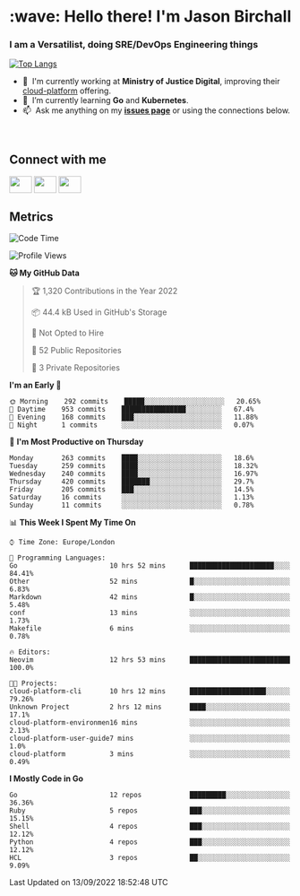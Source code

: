 <h1 align="left" id="jason-title">:wave: Hello there! I'm Jason Birchall</h1>
<h3 align="left">I am a Versatilist, doing SRE/DevOps Engineering things</h3>

[![Top Langs](https://github-readme-stats.vercel.app/api?username=jasonBirchall&show_icons=true&count_private=true&include_all_commits=true&theme=gruvbox)](https://github.com/anuraghazra/github-readme-stats)

- :office: &nbsp;I'm currently working at **Ministry of Justice Digital**, improving their [cloud-platform](https://github.com/ministryofjustice/cloud-platform) offering.
- :seedling: &nbsp;I’m currently learning **Go** and **Kubernetes**.
- :mailbox: &nbsp;Ask me anything on my **[issues page]** or using the connections below.


<br>

<h2>Connect with me</h2>
<p>
<a href="https://twitter.com/jsonBirchall" target="blank"><img align="center" src="https://cdn.jsdelivr.net/npm/simple-icons@3.0.1/icons/twitter.svg" alt="" height="30" width="40" /></a>
<a href="https://keybase.io/json0" target="blank"><img align="center" src="https://cdn.jsdelivr.net/npm/simple-icons@3.0.1/icons/keybase.svg" alt="" height="30" width="40" /></a>
<a href="https://www.reddit.com/user/kakorate" target="blank"><img align="center" src="https://cdn.jsdelivr.net/npm/simple-icons@3.0.1/icons/reddit.svg" alt="" height="30" width="40" /></a>
</p>

<h2>Metrics</h2>

<!--START_SECTION:waka-->
![Code Time](http://img.shields.io/badge/Code%20Time-756%20hrs%2035%20mins-blue)

![Profile Views](http://img.shields.io/badge/Profile%20Views-1-blue)

**🐱 My GitHub Data** 

> 🏆 1,320 Contributions in the Year 2022
 > 
> 📦 44.4 kB Used in GitHub's Storage 
 > 
> 🚫 Not Opted to Hire
 > 
> 📜 52 Public Repositories 
 > 
> 🔑 3 Private Repositories  
 > 
**I'm an Early 🐤** 

```text
🌞 Morning    292 commits    █████░░░░░░░░░░░░░░░░░░░░   20.65% 
🌆 Daytime    953 commits    ████████████████░░░░░░░░░   67.4% 
🌃 Evening    168 commits    ███░░░░░░░░░░░░░░░░░░░░░░   11.88% 
🌙 Night      1 commits      ░░░░░░░░░░░░░░░░░░░░░░░░░   0.07%

```
📅 **I'm Most Productive on Thursday** 

```text
Monday       263 commits    ████░░░░░░░░░░░░░░░░░░░░░   18.6% 
Tuesday      259 commits    ████░░░░░░░░░░░░░░░░░░░░░   18.32% 
Wednesday    240 commits    ████░░░░░░░░░░░░░░░░░░░░░   16.97% 
Thursday     420 commits    ███████░░░░░░░░░░░░░░░░░░   29.7% 
Friday       205 commits    ███░░░░░░░░░░░░░░░░░░░░░░   14.5% 
Saturday     16 commits     ░░░░░░░░░░░░░░░░░░░░░░░░░   1.13% 
Sunday       11 commits     ░░░░░░░░░░░░░░░░░░░░░░░░░   0.78%

```


📊 **This Week I Spent My Time On** 

```text
⌚︎ Time Zone: Europe/London

💬 Programming Languages: 
Go                       10 hrs 52 mins      █████████████████████░░░░   84.41% 
Other                    52 mins             █░░░░░░░░░░░░░░░░░░░░░░░░   6.83% 
Markdown                 42 mins             █░░░░░░░░░░░░░░░░░░░░░░░░   5.48% 
conf                     13 mins             ░░░░░░░░░░░░░░░░░░░░░░░░░   1.73% 
Makefile                 6 mins              ░░░░░░░░░░░░░░░░░░░░░░░░░   0.78%

🔥 Editors: 
Neovim                   12 hrs 53 mins      █████████████████████████   100.0%

🐱‍💻 Projects: 
cloud-platform-cli       10 hrs 12 mins      ███████████████████░░░░░░   79.26% 
Unknown Project          2 hrs 12 mins       ████░░░░░░░░░░░░░░░░░░░░░   17.1% 
cloud-platform-environmen16 mins             ░░░░░░░░░░░░░░░░░░░░░░░░░   2.13% 
cloud-platform-user-guide7 mins              ░░░░░░░░░░░░░░░░░░░░░░░░░   1.0% 
cloud-platform           3 mins              ░░░░░░░░░░░░░░░░░░░░░░░░░   0.49%

```

**I Mostly Code in Go** 

```text
Go                       12 repos            █████████░░░░░░░░░░░░░░░░   36.36% 
Ruby                     5 repos             ███░░░░░░░░░░░░░░░░░░░░░░   15.15% 
Shell                    4 repos             ███░░░░░░░░░░░░░░░░░░░░░░   12.12% 
Python                   4 repos             ███░░░░░░░░░░░░░░░░░░░░░░   12.12% 
HCL                      3 repos             ██░░░░░░░░░░░░░░░░░░░░░░░   9.09%

```



 Last Updated on 13/09/2022 18:52:48 UTC
<!--END_SECTION:waka-->

<!-- links -->

[issues page]: https://github.com/jasonBirchall/jasonBirchall/issues "jasonBirchall/issues"

